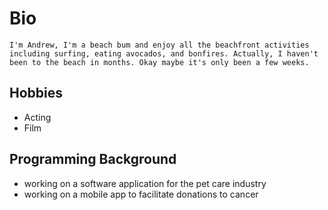 # Bio
	I'm Andrew, I'm a beach bum and enjoy all the beachfront activities including surfing, eating avocados, and bonfires. Actually, I haven't been to the beach in months. Okay maybe it's only been a few weeks.
## Hobbies
* Acting
* Film

## Programming Background
* working on a software application for the pet care industry
* working on a mobile app to facilitate donations to cancer
